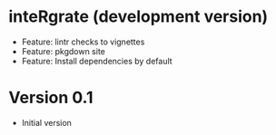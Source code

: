 # inteRgrate (development version)
  * Feature: lintr checks to vignettes
  * Feature: pkgdown site
  * Feature: Install dependencies by default

# Version 0.1
  * Initial version
